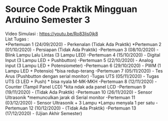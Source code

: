 # Source Code Praktik Mingguan Arduino Semester 3
Video Simulasi : https://youtu.be/Ro83ljs0jk8  
List Tugas :  
*Pertemuan 1   (24/09/2020) - Perkenalan (Tidak Ada Praktik)
*Pertemuan 2   (01/10/2020) - Persiapan (Tidak Ada Praktik)
-Pertemuan 3   (08/10/2020) - Blink Lampu Lalu Lintas (3 Lampu LED)
-Pertemuan 4   (15/10/2020) - Digital Input (3 Lampu LED + Pushbutton)
-Pertemuan 5   (22/10/2020) - Analog input  (3 Lampu LED + Potensiometer)
-Pertemuan 6   (29/10/2020) - PWM (1 Lampu LED + Potensio) *bisa redup-terang
-Pertemuan 7   (05/11/2020) - Tes Arus (Pushbutton dengan serial monitor) 
-Tugas UTS     (05/11/2020) - Tugas UTS (3 LED + Push) * bisa nyala M-MK-MKH
-Pertemuan 8   (12/11/2020) - Counter (Tampil Panel LCD) *kita ndak ada panel LCD
-Pertemuan 9   (19/11/2020) - (Tidak Ada Praktik)
-Pertemuan 10  (26/11/2020) - Sensor Ultrasonik *memunculkan jarak di Serial monitor
-Pertemuan 11  (03/12/2020) - Sensor Ultrasonik + 3 Lampu *Lampu menyala 1 per satu
-Pertemuan 12  (10/12/2020) - (Tidak Ada Praktik)
-Pertemuan 13  (17/12/2020) - (Ujian Akhir Semester)
